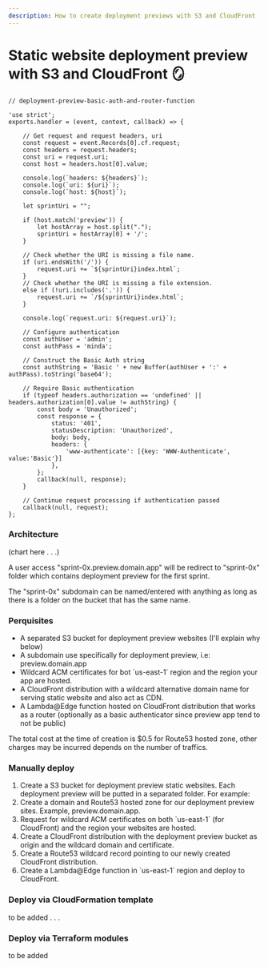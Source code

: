 ```yaml
---
description: How to create deployment previews with S3 and CloudFront
---
```


# Static website deployment preview with S3 and CloudFront 🪞

```
// deployment-preview-basic-auth-and-router-function

'use strict';
exports.handler = (event, context, callback) => {

    // Get request and request headers, uri
    const request = event.Records[0].cf.request;
    const headers = request.headers;
    const uri = request.uri;
    const host = headers.host[0].value;
    
    console.log(`headers: ${headers}`);
    console.log(`uri: ${uri}`);
    console.log(`host: ${host}`);
    
    let sprintUri = "";
    
    if (host.match('preview')) {
        let hostArray = host.split(".");
        sprintUri = hostArray[0] + '/';
    }
    
    // Check whether the URI is missing a file name.
    if (uri.endsWith('/')) {
        request.uri += `${sprintUri}index.html`;
    }
    // Check whether the URI is missing a file extension.
    else if (!uri.includes('.')) {
        request.uri += `/${sprintUri}index.html`;
    }

    console.log(`request.uri: ${request.uri}`);

    // Configure authentication
    const authUser = 'admin';
    const authPass = 'minda';

    // Construct the Basic Auth string
    const authString = 'Basic ' + new Buffer(authUser + ':' + authPass).toString('base64');

    // Require Basic authentication
    if (typeof headers.authorization == 'undefined' || headers.authorization[0].value != authString) {
        const body = 'Unauthorized';
        const response = {
            status: '401',
            statusDescription: 'Unauthorized',
            body: body,
            headers: {
                'www-authenticate': [{key: 'WWW-Authenticate', value:'Basic'}]
            },
        };
        callback(null, response);
    }
    
    // Continue request processing if authentication passed
    callback(null, request);
};
```



### Architecture

(chart here . . .)

A user access "sprint-0x.preview.domain.app" will be redirect to "sprint-0x" folder which contains deployment preview for the first sprint.

The "sprint-0x" subdomain can be named/entered with anything as long as there is a folder on the bucket that has the same name.

### Perquisites

* A separated S3 bucket for deployment preview websites (I'll explain why below)
* A subdomain use specifically for deployment preview, i.e: preview.domain.app
* Wildcard ACM certificates for bot \`us-east-1\` region and the region your app are hosted.
* A CloudFront distribution with a wildcard alternative domain name for serving static website and also act as CDN.
* A Lambda@Edge function hosted on CloudFront distribution that works as a router (optionally as a basic authenticator since preview app tend to not be public)

The total cost at the time of creation is $0.5 for Route53 hosted zone, other charges may be incurred depends on the number of traffics.

### Manually deploy

1. Create a S3 bucket for deployment preview static websites. Each deployment preview will be putted in a separated folder. For example:
2. Create a domain and Route53 hosted zone for our deployment preview sites. Example, preview.domain.app.
3. Request for wildcard ACM certificates on both \`us-east-1\` (for CloudFront) and the region your websites are hosted.
4. Create a CloudFront distribution with the deployment preview bucket as origin and the wildcard domain and certificate.
5. Create a Route53 wildcard record pointing to our newly created CloudFront distribution.
6. Create a Lambda@Edge function in \`us-east-1\` region and deploy to CloudFront.

### Deploy via CloudFormation template

to be added . . .

### Deploy via Terraform modules

to be added

